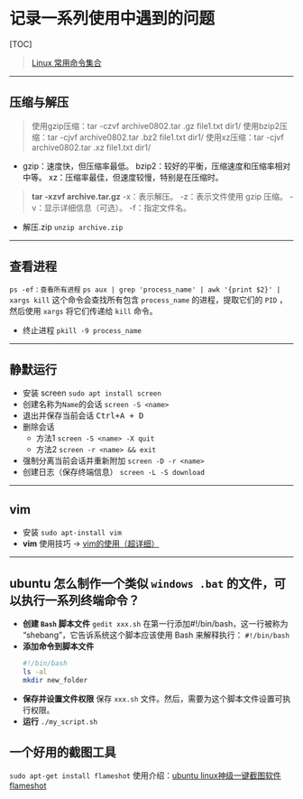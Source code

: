 # 记录一系列使用中遇到的问题
[TOC]


> [Linux 常用命令集合](https://www.runoob.com/w3cnote/linux-common-command.html)


---
## 压缩与解压
> 使用gzip压缩：tar -czvf archive0802.tar .gz file1.txt dir1/
> 使用bzip2压缩：tar -cjvf archive0802.tar .bz2 file1.txt dir1/
> 使用xz压缩：tar -cjvf archive0802.tar .xz file1.txt dir1/
- gzip：速度快，但压缩率最低。
bzip2：较好的平衡，压缩速度和压缩率相对中等。
xz：压缩率最佳，但速度较慢，特别是在压缩时。

> **tar -xzvf archive.tar.gz**
> -x：表示解压。
> -z：表示文件使用 gzip 压缩。
> -v：显示详细信息（可选）。
> -f：指定文件名。

- 解压.zip
`unzip archive.zip`

---

## 查看进程
  `ps -ef：查看所有进程`
  `ps aux | grep 'process_name' | awk '{print $2}' | xargs kill`
  这个命令会查找所有包含 `process_name` 的进程，提取它们的 `PID` ，然后使用 `xargs` 将它们传递给 `kill` 命令。
  - 终止进程
    `pkill -9 process_name`

---

## 静默运行
  - 安装 screen
    `sudo apt install screen`
  - 创建名称为`Name`的会话
    `screen -S <name>`
  - 退出并保存当前会话
    <kbd>Ctrl+A + D</kbd>
  - 删除会话
    - 方法1
      `screen -S <name> -X quit`
    - 方法2
      `screen -r <name> && exit `
  - 强制分离当前会话并重新附加
    `screen -D -r <name>`
  - 创建日志（保存终端信息）
    `screen -L -S download`

---

## vim
  - 安装
    `sudo apt-install vim`
  - **vim** 使用技巧
    -> [vim的使用（超详细）](https://blog.csdn.net/qq_40650558/article/details/104565133)

---

## ubuntu 怎么制作一个类似 `windows .bat` 的文件，可以执行一系列终端命令？
  - **创建 `Bash` 脚本文件**
    `gedit xxx.sh`
    在第一行添加#!/bin/bash，这一行被称为 “shebang”，它告诉系统这个脚本应该使用 Bash 来解释执行：
    `#!/bin/bash`
  - **添加命令到脚本文件**
    ```bash
    #!/bin/bash
    ls -al
    mkdir new_folder
    ```
  - **保存并设置文件权限**
    保存 `xxx.sh` 文件。然后，需要为这个脚本文件设置可执行权限。
  - **运行**
    `./my_script.sh`

## 一个好用的截图工具
  `sudo apt-get install flameshot`
  使用介绍：[ubuntu linux神级一键截图软件flameshot](https://www.bilibili.com/video/BV1K7411c7GW)